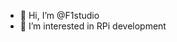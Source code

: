 - 👋 Hi, I’m @F1studio
- 👀 I’m interested in RPi development


<!---
F1studio/F1studio is a ✨ special ✨ repository because its `README.md` (this file) appears on your GitHub profile.
You can click the Preview link to take a look at your changes.
--->
